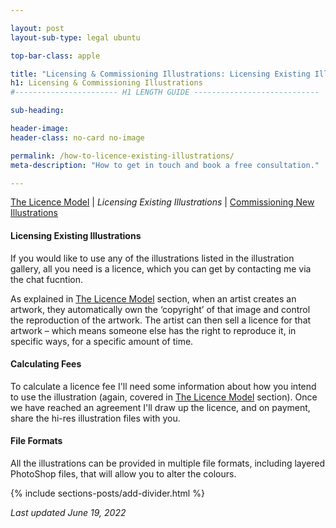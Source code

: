 ```yaml
---

layout: post
layout-sub-type: legal ubuntu

top-bar-class: apple

title: "Licensing & Commissioning Illustrations: Licensing Existing Illustrations"
h1: Licensing & Commissioning Illustrations
#----------------------- H1 LENGTH GUIDE ----------------------------

sub-heading:

header-image:
header-class: no-card no-image

permalink: /how-to-licence-existing-illustrations/
meta-description: "How to get in touch and book a free consultation."

---
```







<div><p class="breadcrumb smallest"><a href="/the-licence-model/">The Licence Model</a> |  <em>Licensing Existing Illustrations</em> | <a href="/how-to-commission-new-illustrations/"> Commissioning New Illustrations</a></p></div>



#### Licensing Existing Illustrations

If you would like to use any of the illustrations listed in the illustration gallery, all you need is a licence, which you can get by contacting me via the chat fucntion.

As explained in <a href="/the-licence-model/">The Licence Model</a> section, when an artist creates an artwork, they automatically own the ‘copyright’ of that image and control the reproduction of the artwork. The artist can then sell a licence for that artwork – which means someone else has the right to reproduce it, in specific ways, for a specific amount of time. 


#### Calculating Fees

To calculate a licence fee I'll need some information about how you intend to use the illustration (again, covered in <a href="/the-licence-model/">The Licence Model</a> section). Once we have reached an agreement I'll draw up the licence, and on payment, share the hi-res illustration files with you.


#### File Formats

All the illustrations can be provided in multiple file formats, including layered PhotoShop files, that will allow you to alter the colours.






<!-- DIVIDER  -->
{% include sections-posts/add-divider.html %}

*Last updated June 19, 2022*
 






